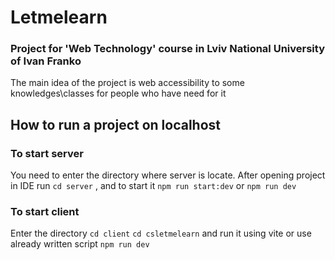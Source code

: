 # Letmelearn 
### Project for 'Web Technology' course in Lviv National University of Ivan Franko
The main idea of the project is web accessibility to some knowledges\classes for people who have need for it
## How to run a project on localhost
### To start server
You need to enter the directory where server is locate. After opening project in IDE run `cd server`  , and to start it `npm run start:dev` or `npm run dev`
### To start client
Enter the directory `cd client` `cd csletmelearn` and run it using vite or use already written script `npm run dev`



